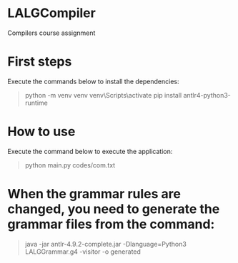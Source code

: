 # LALGCompiler
Compilers course assignment

# First steps
Execute the commands below to install the dependencies:
> python -m venv venv
> venv\Scripts\activate
> pip install antlr4-python3-runtime

# How to use
Execute the command below to execute the application:
> python main.py codes/com.txt

# When the grammar rules are changed, you need to generate the grammar files from the command: 
> java -jar antlr-4.9.2-complete.jar -Dlanguage=Python3 LALGGrammar.g4 -visitor -o generated
